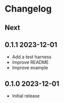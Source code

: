 # Changelog

## Next

## 0.1.1 2023-12-01

- Add a test harness
- Improve README
- Improve example

## 0.1.0 2023-12-01

- Initial release
